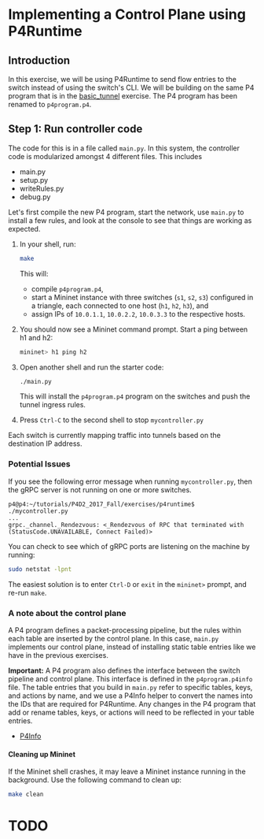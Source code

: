 # Implementing a Control Plane using P4Runtime

## Introduction

In this exercise, we will be using P4Runtime to send flow entries to the 
switch instead of using the switch's CLI. We will be building on the same P4
program that is in the [basic_tunnel](../basic_tunnel) exercise. The
P4 program has been renamed to `p4program.p4`.

## Step 1: Run controller code

The code for this is in a file called `main.py`. In this system, the controller code is modularized amongst 4 different files.
This includes
- main.py
- setup.py
- writeRules.py
- debug.py

Let's first compile the new P4 program, start the network, use `main.py`
to install a few rules, and look at the console to see that things
are working as expected.

1. In your shell, run:
   ```bash
   make
   ```
   This will:
   * compile `p4program.p4`,
   * start a Mininet instance with three switches (`s1`, `s2`, `s3`)
     configured in a triangle, each connected to one host (`h1`, `h2`, `h3`), and
   * assign IPs of `10.0.1.1`, `10.0.2.2`, `10.0.3.3` to the respective hosts.

2. You should now see a Mininet command prompt. Start a ping between h1 and h2:
   ```bash
   mininet> h1 ping h2
   ```
 
   
3. Open another shell and run the starter code:
   ```bash
   ./main.py
   ```
   This will install the `p4program.p4` program on the switches and push the
   tunnel ingress rules.

4. Press `Ctrl-C` to the second shell to stop `mycontroller.py`

Each switch is currently mapping traffic into tunnels based on the destination IP
address. 

### Potential Issues

If you see the following error message when running `mycontroller.py`, then
the gRPC server is not running on one or more switches.

```
p4@p4:~/tutorials/P4D2_2017_Fall/exercises/p4runtime$ ./mycontroller.py
...
grpc._channel._Rendezvous: <_Rendezvous of RPC that terminated with (StatusCode.UNAVAILABLE, Connect Failed)>
```

You can check to see which of gRPC ports are listening on the machine by running:
```bash
sudo netstat -lpnt
```

The easiest solution is to enter `Ctrl-D` or `exit` in the `mininet>` prompt,
and re-run `make`.

### A note about the control plane

A P4 program defines a packet-processing pipeline, but the rules
within each table are inserted by the control plane. In this case,
`main.py` implements our control plane, instead of installing static
table entries like we have in the previous exercises.

**Important:** A P4 program also defines the interface between the
switch pipeline and control plane. This interface is defined in the
`p4program.p4info` file. The table entries that you build in `main.py`
refer to specific tables, keys, and actions by name, and we use a P4Info helper
to convert the names into the IDs that are required for P4Runtime. Any changes
in the P4 program that add or rename tables, keys, or actions will need to be
reflected in your table entries.

- [P4Info](https://github.com/p4lang/PI/blob/master/proto/p4/config/p4info.proto)

#### Cleaning up Mininet

If the Mininet shell crashes, it may leave a Mininet instance
running in the background. Use the following command to clean up:
```bash
make clean
```

# TODO



